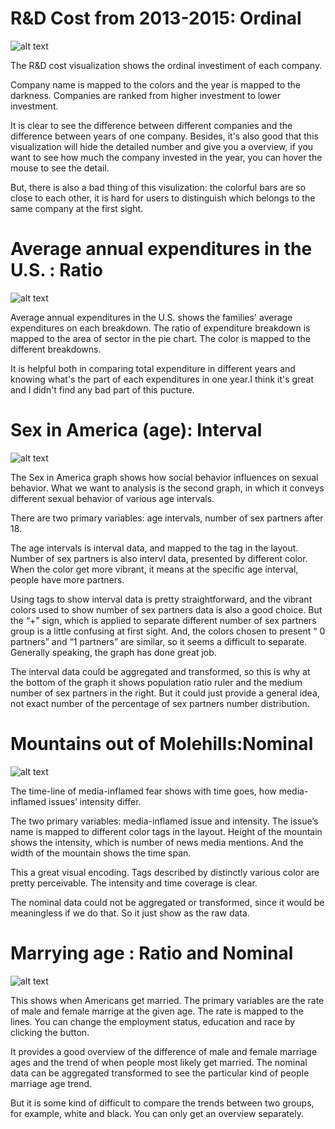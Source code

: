 # R&D Cost from 2013-2015: Ordinal 
![alt text](https://github.com/kaito4213/data-visualization/blob/master/labs/deconstruct/img/investment.png)

The R&D cost visualization shows the ordinal investiment of each company.

Company name is mapped to the colors and the year is mapped to the darkness. Companies are ranked from higher investment to lower investment.

It is clear to see the difference between different companies and the difference between years of one company. Besides, it's also good that this visualization will hide the detailed number and give you a overview, if you want to see how much the company invested in the year, you can hover the mouse to see the detail.

But, there is also a bad thing of this visulization: the colorful bars are so close to each other, it is hard for users to distinguish which belongs to the same company at the first sight.


# Average annual expenditures in the U.S. : Ratio
![alt text](https://github.com/kaito4213/data-visualization/blob/master/labs/deconstruct/img/average%20annual%20expenditures.png)

Average annual expenditures in the U.S. shows the families' average expenditures on each breakdown. 
The ratio of expenditure breakdown is mapped to the area of sector in the pie chart. The color is mapped to the different breakdowns.

It is helpful both in comparing total expenditure in different years and knowing what's the part of each expenditures in one year.I think it's great and I didn't find any bad part of this pucture.



# Sex in America (age): Interval
![alt text](https://github.com/kaito4213/data-visualization/blob/master/labs/deconstruct/img/americansex_interval.png)

The Sex in America graph shows how social behavior influences on sexual behavior. What we want to analysis is the second graph, in which it conveys different sexual behavior of various age intervals.

There are two primary variables: age intervals, number of sex partners after 18.

The age intervals is interval data, and mapped to the tag in the layout. Number of sex partners is also intervl data, presented by different color. When the color get more vibrant, it means at the specific age interval, people have more partners.

Using tags to show interval data is pretty straightforward, and the vibrant colors used to show number of sex partners data is also a good choice. But the “+” sign, which is applied to separate different number of sex partners group is a little confusing at first sight. And, the colors chosen to present “ 0 partners” and “1 partners” are similar, so it seems a difficult to separate. Generally speaking, the graph has done great job.

The interval data could be aggregated and transformed, so this is why at the bottom of the graph it shows population ratio ruler and the medium number of sex partners in the right. But it could just provide a general idea, not exact number of the percentage of sex partners number distribution.

# Mountains out of Molehills:Nominal
![alt text](https://github.com/kaito4213/data-visualization/blob/master/labs/deconstruct/img/mountains_nominal.png)

The time-line of media-inflamed fear shows with time goes, how media-inflamed issues’ intensity differ.

The two primary variables: media-inflamed issue and intensity. The issue’s name is mapped to different color tags in the layout. Height of the mountain shows the intensity, which is number of news media mentions. And the width of the mountain shows the time span.

This a great visual encoding. Tags described by distinctly various color are pretty perceivable. The intensity and time coverage is clear.

The nominal data could not be aggregated or transformed, since it would be meaningless if we do that. So it just show as the raw data.


# Marrying age : Ratio and Nominal
![alt text](https://github.com/kaito4213/data-visualization/blob/master/labs/deconstruct/img/marrying%20age.png)

This shows when Americans get married. The primary variables are the rate of male and female marrige at the given age. The rate is mapped to the lines. You can change the employment status, education and race by clicking the button. 

It provides a good overview of the difference of male and female marriage ages and the trend of when people most likely get married. The nominal data can be aggregated transformed to see the particular kind of people marriage age trend. 

But it is some kind of difficult to compare the trends between two groups, for example, white and black. You can only get an overview separately.






